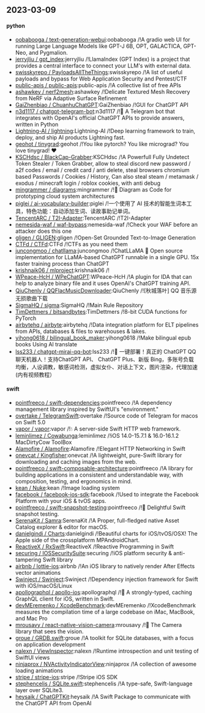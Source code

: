 ## 2023-03-09

#### python
* [oobabooga / text-generation-webui](https://github.com/oobabooga/text-generation-webui):oobabooga /!A gradio web UI for running Large Language Models like GPT-J 6B, OPT, GALACTICA, GPT-Neo, and Pygmalion.
* [jerryjliu / gpt_index](https://github.com/jerryjliu/gpt_index):jerryjliu /!LlamaIndex (GPT Index) is a project that provides a central interface to connect your LLM's with external data.
* [swisskyrepo / PayloadsAllTheThings](https://github.com/swisskyrepo/PayloadsAllTheThings):swisskyrepo /!A list of useful payloads and bypass for Web Application Security and Pentest/CTF
* [public-apis / public-apis](https://github.com/public-apis/public-apis):public-apis /!A collective list of free APIs
* [ashawkey / nerf2mesh](https://github.com/ashawkey/nerf2mesh):ashawkey /!Delicate Textured Mesh Recovery from NeRF via Adaptive Surface Refinement
* [GaiZhenbiao / ChuanhuChatGPT](https://github.com/GaiZhenbiao/ChuanhuChatGPT):GaiZhenbiao /!GUI for ChatGPT API
* [n3d1117 / chatgpt-telegram-bot](https://github.com/n3d1117/chatgpt-telegram-bot):n3d1117 /!🤖
A Telegram bot that integrates with OpenAI's official ChatGPT APIs to provide answers, written in Python
* [Lightning-AI / lightning](https://github.com/Lightning-AI/lightning):Lightning-AI /!Deep learning framework to train, deploy, and ship AI products Lightning fast.
* [geohot / tinygrad](https://github.com/geohot/tinygrad):geohot /!You like pytorch? You like micrograd? You love tinygrad!
❤️
* [KSCHdsc / BlackCap-Grabber](https://github.com/KSCHdsc/BlackCap-Grabber):KSCHdsc /!A Powerfull Fully Undetect Token Stealer / Token Grabber, allow to steal discord new password / a2f codes / email / credit card / anti delete, steal browsers chromium based Passwords / Cookies / History, Can also steal steam / metamask / exodus / minecraft login / roblox cookies, with anti debug
* [mingrammer / diagrams](https://github.com/mingrammer/diagrams):mingrammer /!🎨
Diagram as Code for prototyping cloud system architectures
* [piglei / ai-vocabulary-builder](https://github.com/piglei/ai-vocabulary-builder):piglei /!一个使用了 AI 技术的智能生词本工具，特色功能：自动添加生词、读故事助记单词。
* [TencentARC / T2I-Adapter](https://github.com/TencentARC/T2I-Adapter):TencentARC /!T2I-Adapter
* [nemesida-waf / waf-bypass](https://github.com/nemesida-waf/waf-bypass):nemesida-waf /!Check your WAF before an attacker does this one
* [gligen / GLIGEN](https://github.com/gligen/GLIGEN):gligen /!Open-Set Grounded Text-to-Image Generation
* [CTFd / CTFd](https://github.com/CTFd/CTFd):CTFd /!CTFs as you need them
* [juncongmoo / chatllama](https://github.com/juncongmoo/chatllama):juncongmoo /!ChatLLaMA
📢
Open source implementation for LLaMA-based ChatGPT runnable in a single GPU. 15x faster training process than ChatGPT
* [krishnaik06 / mlproject](https://github.com/krishnaik06/mlproject):krishnaik06 /!
* [WPeace-HcH / WPeChatGPT](https://github.com/WPeace-HcH/WPeChatGPT):WPeace-HcH /!A plugin for IDA that can help to analyze binary file and it uses OpenAI's ChatGPT training API.
* [QiuChenly / QQFlacMusicDownloader](https://github.com/QiuChenly/QQFlacMusicDownloader):QiuChenly /![秋城落叶] QQ 音乐源无损歌曲下载
* [SigmaHQ / sigma](https://github.com/SigmaHQ/sigma):SigmaHQ /!Main Rule Repository
* [TimDettmers / bitsandbytes](https://github.com/TimDettmers/bitsandbytes):TimDettmers /!8-bit CUDA functions for PyTorch
* [airbytehq / airbyte](https://github.com/airbytehq/airbyte):airbytehq /!Data integration platform for ELT pipelines from APIs, databases & files to warehouses & lakes.
* [yihong0618 / bilingual_book_maker](https://github.com/yihong0618/bilingual_book_maker):yihong0618 /!Make bilingual epub books Using AI translate
* [lss233 / chatgpt-mirai-qq-bot](https://github.com/lss233/chatgpt-mirai-qq-bot):lss233 /!🚀
一键部署！真正的 ChatGPT QQ 聊天机器人！支持ChatGPT API、 ChatGPT Plus、新版 Bing，多账号负载均衡，人设调教，敏感词检测，虚拟女仆、对话上下文，图片渲染，代理加速 (内有视频教程）

#### swift
* [pointfreeco / swift-dependencies](https://github.com/pointfreeco/swift-dependencies):pointfreeco /!A dependency management library inspired by SwiftUI's "environment."
* [overtake / TelegramSwift](https://github.com/overtake/TelegramSwift):overtake /!Source code of Telegram for macos on Swift 5.0
* [vapor / vapor](https://github.com/vapor/vapor):vapor /!💧
A server-side Swift HTTP web framework.
* [leminlimez / Cowabunga](https://github.com/leminlimez/Cowabunga):leminlimez /!iOS 14.0-15.7.1 & 16.0-16.1.2 MacDirtyCow ToolBox
* [Alamofire / Alamofire](https://github.com/Alamofire/Alamofire):Alamofire /!Elegant HTTP Networking in Swift
* [onevcat / Kingfisher](https://github.com/onevcat/Kingfisher):onevcat /!A lightweight, pure-Swift library for downloading and caching images from the web.
* [pointfreeco / swift-composable-architecture](https://github.com/pointfreeco/swift-composable-architecture):pointfreeco /!A library for building applications in a consistent and understandable way, with composition, testing, and ergonomics in mind.
* [kean / Nuke](https://github.com/kean/Nuke):kean /!Image loading system
* [facebook / facebook-ios-sdk](https://github.com/facebook/facebook-ios-sdk):facebook /!Used to integrate the Facebook Platform with your iOS & tvOS apps.
* [pointfreeco / swift-snapshot-testing](https://github.com/pointfreeco/swift-snapshot-testing):pointfreeco /!📸
Delightful Swift snapshot testing.
* [SerenaKit / Samra](https://github.com/SerenaKit/Samra):SerenaKit /!A Proper, full-fledged native Asset Catalog explorer & editor for macOS.
* [danielgindi / Charts](https://github.com/danielgindi/Charts):danielgindi /!Beautiful charts for iOS/tvOS/OSX! The Apple side of the crossplatform MPAndroidChart.
* [ReactiveX / RxSwift](https://github.com/ReactiveX/RxSwift):ReactiveX /!Reactive Programming in Swift
* [securing / IOSSecuritySuite](https://github.com/securing/IOSSecuritySuite):securing /!iOS platform security & anti-tampering Swift library
* [airbnb / lottie-ios](https://github.com/airbnb/lottie-ios):airbnb /!An iOS library to natively render After Effects vector animations
* [Swinject / Swinject](https://github.com/Swinject/Swinject):Swinject /!Dependency injection framework for Swift with iOS/macOS/Linux
* [apollographql / apollo-ios](https://github.com/apollographql/apollo-ios):apollographql /!📱
A strongly-typed, caching GraphQL client for iOS, written in Swift.
* [devMEremenko / XcodeBenchmark](https://github.com/devMEremenko/XcodeBenchmark):devMEremenko /!XcodeBenchmark measures the compilation time of a large codebase on iMac, MacBook, and Mac Pro
* [mrousavy / react-native-vision-camera](https://github.com/mrousavy/react-native-vision-camera):mrousavy /!📸
The Camera library that sees the vision.
* [groue / GRDB.swift](https://github.com/groue/GRDB.swift):groue /!A toolkit for SQLite databases, with a focus on application development
* [nalexn / ViewInspector](https://github.com/nalexn/ViewInspector):nalexn /!Runtime introspection and unit testing of SwiftUI views
* [ninjaprox / NVActivityIndicatorView](https://github.com/ninjaprox/NVActivityIndicatorView):ninjaprox /!A collection of awesome loading animations
* [stripe / stripe-ios](https://github.com/stripe/stripe-ios):stripe /!Stripe iOS SDK
* [stephencelis / SQLite.swift](https://github.com/stephencelis/SQLite.swift):stephencelis /!A type-safe, Swift-language layer over SQLite3.
* [heysaik / ChatGPTKit](https://github.com/heysaik/ChatGPTKit):heysaik /!A Swift Package to communicate with the ChatGPT API from OpenAI
